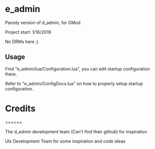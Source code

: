 # e_admin

Parody version of d_admin, for GMod

Project start: 1/16/2019

No DRMs here ;)

## Usage

Find "e_admin/lua/Configuration.lua", you can edit startup configuration there.

Refer to "e_admin/ConfigDocs.lua" on how to properly setup startup configuration.

# Credits
======

The d_admin development team (Can't find their github) for inspiration

Ulx Development Team for some inspiration and code ideas
